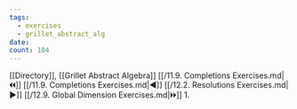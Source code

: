 ```yaml
---
tags:
  - exercises
  - grillet_abstract_alg
date:
count: 104
---
```

[[Directory]], [[Grillet Abstract Algebra]]
[[/11.9. Completions Exercises.md|🞀🞀]] [[/11.9. Completions Exercises.md|◀]] [[/12.2. Resolutions Exercises.md|▶]] [[/12.9. Global Dimension Exercises.md|🞂🞂]]
1. 